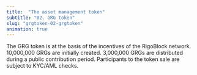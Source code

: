 ```yaml
---
title:  "The asset management token"
subtitle: "02. GRG token"
slug: "grgtoken-02-grgtoken"
animation: true
---
```


The GRG token is at the basis of the incentives of the RigoBlock network.
10,000,000 GRGs are initially created. 3,000,000 GRGs are distributed during a public contribution period.
Participants to the token sale are subject to KYC/AML checks.
